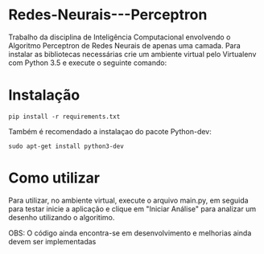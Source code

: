 # Redes-Neurais---Perceptron
Trabalho da disciplina de Inteligência Computacional envolvendo o Algoritmo Perceptron de Redes Neurais de apenas uma camada. Para instalar as bibliotecas necessárias crie um ambiente virtual pelo Virtualenv com Python 3.5 e execute o seguinte comando:

# Instalação
```
pip install -r requirements.txt
```
Também é recomendado a instalaçao do pacote Python-dev:
```
sudo apt-get install python3-dev
```
# Como utilizar
Para utilizar, no ambiente virtual, execute o arquivo main.py, em seguida para testar inicie a aplicação e clique em "Iniciar Análise" para analizar um desenho utilizando o algoritimo.



OBS: O código ainda encontra-se em desenvolvimento e melhorias ainda devem ser implementadas
